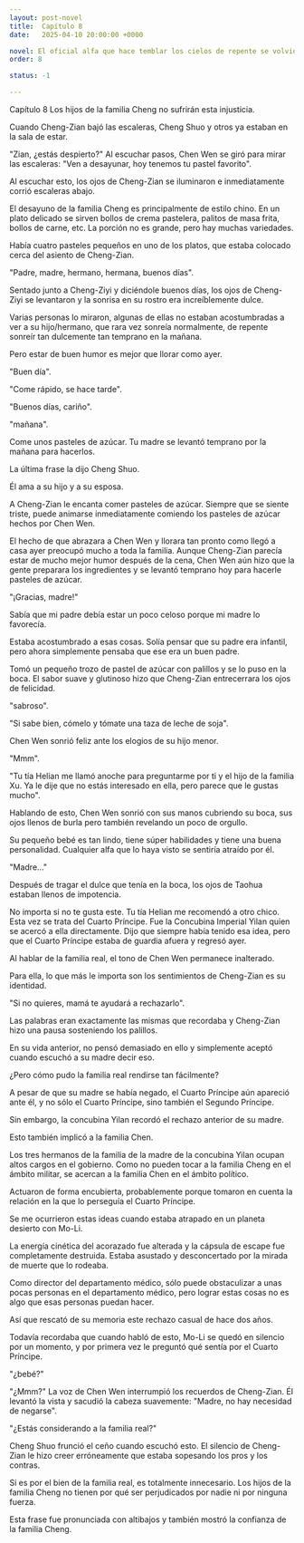 ```yaml
---
layout: post-novel
title:  Capitulo 8
date:   2025-04-10 20:00:00 +0000

novel: El oficial alfa que hace temblar los cielos de repente se volvió dulce
order: 8

status: -1

---
```


Capítulo 8 Los hijos de la familia Cheng no sufrirán esta injusticia.

Cuando Cheng-Zian bajó las escaleras, Cheng Shuo y otros ya estaban en la sala de estar.

"Zian, ¿estás despierto?" Al escuchar pasos, Chen Wen se giró para mirar las escaleras: "Ven a desayunar, hoy tenemos tu pastel favorito".

Al escuchar esto, los ojos de Cheng-Zian se iluminaron e inmediatamente corrió escaleras abajo.

El desayuno de la familia Cheng es principalmente de estilo chino. En un plato delicado se sirven bollos de crema pastelera, palitos de masa frita, bollos de carne, etc. La porción no es grande, pero hay muchas variedades.

Había cuatro pasteles pequeños en uno de los platos, que estaba colocado cerca del asiento de Cheng-Zian.

"Padre, madre, hermano, hermana, buenos días".

Sentado junto a Cheng-Ziyi y diciéndole buenos días, los ojos de Cheng-Ziyi se levantaron y la sonrisa en su rostro era increíblemente dulce.

Varias personas lo miraron, algunas de ellas no estaban acostumbradas a ver a su hijo/hermano, que rara vez sonreía normalmente, de repente sonreír tan dulcemente tan temprano en la mañana.

Pero estar de buen humor es mejor que llorar como ayer.

"Buen día".

"Come rápido, se hace tarde".

"Buenos días, cariño".

"mañana".

Come unos pasteles de azúcar. Tu madre se levantó temprano por la mañana para hacerlos.

La última frase la dijo Cheng Shuo.

Él ama a su hijo y a su esposa.

A Cheng-Zian le encanta comer pasteles de azúcar. Siempre que se siente triste, puede animarse inmediatamente comiendo los pasteles de azúcar hechos por Chen Wen.

El hecho de que abrazara a Chen Wen y llorara tan pronto como llegó a casa ayer preocupó mucho a toda la familia. Aunque Cheng-Zian parecía estar de mucho mejor humor después de la cena, Chen Wen aún hizo que la gente preparara los ingredientes y se levantó temprano hoy para hacerle pasteles de azúcar.

"¡Gracias, madre!"

Sabía que mi padre debía estar un poco celoso porque mi madre lo favorecía.

Estaba acostumbrado a esas cosas. Solía pensar que su padre era infantil, pero ahora simplemente pensaba que ese era un buen padre.

Tomó un pequeño trozo de pastel de azúcar con palillos y se lo puso en la boca. El sabor suave y glutinoso hizo que Cheng-Zian entrecerrara los ojos de felicidad.

"sabroso".

"Si sabe bien, cómelo y tómate una taza de leche de soja".

Chen Wen sonrió feliz ante los elogios de su hijo menor.

"Mmm".

"Tu tía Helian me llamó anoche para preguntarme por ti y el hijo de la familia Xu. Ya le dije que no estás interesado en ella, pero parece que le gustas mucho".

Hablando de esto, Chen Wen sonrió con sus manos cubriendo su boca, sus ojos llenos de burla pero también revelando un poco de orgullo.

Su pequeño bebé es tan lindo, tiene súper habilidades y tiene una buena personalidad. Cualquier alfa que lo haya visto se sentiría atraído por él.

"Madre…"

Después de tragar el dulce que tenía en la boca, los ojos de Taohua estaban llenos de impotencia.

No importa si no te gusta este. Tu tía Helian me recomendó a otro chico. Esta vez se trata del Cuarto Príncipe. Fue la Concubina Imperial Yilan quien se acercó a ella directamente. Dijo que siempre había tenido esa idea, pero que el Cuarto Príncipe estaba de guardia afuera y regresó ayer.

Al hablar de la familia real, el tono de Chen Wen permanece inalterado.

Para ella, lo que más le importa son los sentimientos de Cheng-Zian es su identidad.

"Si no quieres, mamá te ayudará a rechazarlo".

Las palabras eran exactamente las mismas que recordaba y Cheng-Zian hizo una pausa sosteniendo los palillos.

En su vida anterior, no pensó demasiado en ello y simplemente aceptó cuando escuchó a su madre decir eso.

¿Pero cómo pudo la familia real rendirse tan fácilmente?

A pesar de que su madre se había negado, el Cuarto Príncipe aún apareció ante él, y no sólo el Cuarto Príncipe, sino también el Segundo Príncipe.

Sin embargo, la concubina Yilan recordó el rechazo anterior de su madre.

Esto también implicó a la familia Chen.

Los tres hermanos de la familia de la madre de la concubina Yilan ocupan altos cargos en el gobierno. Como no pueden tocar a la familia Cheng en el ámbito militar, se acercan a la familia Chen en el ámbito político.

Actuaron de forma encubierta, probablemente porque tomaron en cuenta la relación en la que lo perseguía el Cuarto Príncipe.

Se me ocurrieron estas ideas cuando estaba atrapado en un planeta desierto con Mo-Li.

La energía cinética del acorazado fue alterada y la cápsula de escape fue completamente destruida. Estaba asustado y desconcertado por la mirada de muerte que lo rodeaba.

Como director del departamento médico, sólo puede obstaculizar a unas pocas personas en el departamento médico, pero lograr estas cosas no es algo que esas personas puedan hacer.

Así que rescató de su memoria este rechazo casual de hace dos años.

Todavía recordaba que cuando habló de esto, Mo-Li se quedó en silencio por un momento, y por primera vez le preguntó qué sentía por el Cuarto Príncipe.

"¿bebé?"

"¿Mmm?" La voz de Chen Wen interrumpió los recuerdos de Cheng-Zian. Él levantó la vista y sacudió la cabeza suavemente: "Madre, no hay necesidad de negarse".

"¿Estás considerando a la familia real?"

Cheng Shuo frunció el ceño cuando escuchó esto. El silencio de Cheng-Zian le hizo creer erróneamente que estaba sopesando los pros y los contras.

Si es por el bien de la familia real, es totalmente innecesario. Los hijos de la familia Cheng no tienen por qué ser perjudicados por nadie ni por ninguna fuerza.

Esta frase fue pronunciada con altibajos y también mostró la confianza de la familia Cheng.





